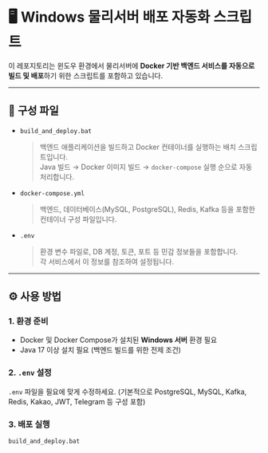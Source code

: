 # 🖥️ Windows 물리서버 배포 자동화 스크립트

이 레포지토리는 윈도우 환경에서 물리서버에 **Docker 기반 백엔드 서비스를 자동으로 빌드 및 배포**하기 위한 스크립트를 포함하고 있습니다.

---

## 📁 구성 파일

- `build_and_deploy.bat`  
  > 백엔드 애플리케이션을 빌드하고 Docker 컨테이너를 실행하는 배치 스크립트입니다.  
  > Java 빌드 → Docker 이미지 빌드 → `docker-compose` 실행 순으로 자동 처리합니다.

- `docker-compose.yml`  
  > 백엔드, 데이터베이스(MySQL, PostgreSQL), Redis, Kafka 등을 포함한 컨테이너 구성 파일입니다.

- `.env`  
  > 환경 변수 파일로, DB 계정, 토큰, 포트 등 민감 정보들을 포함합니다.  
  > 각 서비스에서 이 정보를 참조하여 설정됩니다.

---

## ⚙️ 사용 방법

### 1. 환경 준비
- Docker 및 Docker Compose가 설치된 **Windows 서버** 환경 필요
- Java 17 이상 설치 필요 (백엔드 빌드를 위한 전제 조건)

### 2. `.env` 설정
`.env` 파일을 필요에 맞게 수정하세요.
(기본적으로 PostgreSQL, MySQL, Kafka, Redis, Kakao, JWT, Telegram 등 구성 포함)

### 3. 배포 실행
```bash
build_and_deploy.bat

